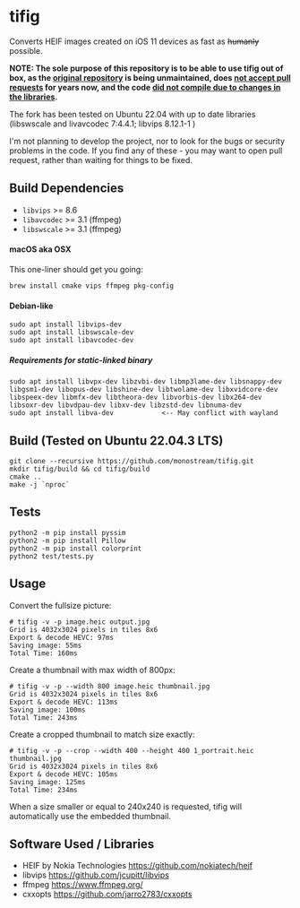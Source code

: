 # tifig
Converts HEIF images created on iOS 11 devices as fast as ~~humanly~~ possible.


**NOTE: The sole purpose of this repository is to be able to use tifig out of box, as the [original repository](https://github.com/monostream/tifig) is being unmaintained, does [not accept pull requests](https://github.com/monostream/tifig/pull/58) for years now, and the code [did not compile due to changes in the libraries](https://github.com/monostream/tifig/issues/75).** 

The fork has been tested on Ubuntu 22.04 with up to date libraries (libswscale and livavcodec 7:4.4.1; libvips 8.12.1-1 )

I'm not planning to develop the project, nor to look for the bugs or security problems in the code. If you find any of these - you may want to open pull request, rather than waiting for things to be fixed.


## Build Dependencies

 * `libvips` >= 8.6
 * `libavcodec` >= 3.1 (ffmpeg)
 * `libswscale` >= 3.1 (ffmpeg)


#### macOS aka OSX

This one-liner should get you going:

    brew install cmake vips ffmpeg pkg-config


#### Debian-like 
    sudo apt install libvips-dev
    sudo apt install libswscale-dev
    sudo apt install libavcodec-dev
    
##### Requirements for static-linked binary
    sudo apt install libvpx-dev libzvbi-dev libmp3lame-dev libsnappy-dev libgsm1-dev libopus-dev libshine-dev libtwolame-dev libxvidcore-dev libspeex-dev libmfx-dev libtheora-dev libvorbis-dev libx264-dev libsoxr-dev libvdpau-dev libxv-dev libzstd-dev libnuma-dev
    sudo apt install libva-dev            <-- May conflict with wayland
    
## Build (Tested on Ubuntu 22.04.3 LTS)

    git clone --recursive https://github.com/monostream/tifig.git
    mkdir tifig/build && cd tifig/build
    cmake ..
    make -j `nproc`


## Tests
    python2 -m pip install pyssim
    python2 -m pip install Pillow
    python2 -m pip install colorprint
    python2 test/tests.py


## Usage

Convert the fullsize picture:

    # tifig -v -p image.heic output.jpg
    Grid is 4032x3024 pixels in tiles 8x6
    Export & decode HEVC: 97ms
    Saving image: 55ms
    Total Time: 160ms

Create a thumbnail with max width of 800px:

    # tifig -v -p --width 800 image.heic thumbnail.jpg
    Grid is 4032x3024 pixels in tiles 8x6
    Export & decode HEVC: 113ms
    Saving image: 100ms
    Total Time: 243ms


Create a cropped thumbnail to match size exactly:

    # tifig -v -p --crop --width 400 --height 400 1_portrait.heic thumbnail.jpg
    Grid is 4032x3024 pixels in tiles 8x6
    Export & decode HEVC: 105ms
    Saving image: 125ms
    Total Time: 234ms

When a size smaller or equal to 240x240 is requested, tifig will automatically use the embedded thumbnail.


  
## Software Used / Libraries

  * HEIF by Nokia Technologies https://github.com/nokiatech/heif
  * libvips https://github.com/jcupitt/libvips
  * ffmpeg https://www.ffmpeg.org/
  * cxxopts https://github.com/jarro2783/cxxopts
